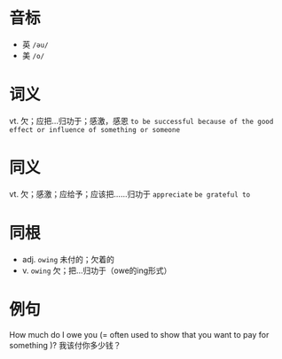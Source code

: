 # 音标

- 英 `/əu/`
- 美 `/o/`

# 词义

vt. 欠；应把…归功于；感激，感恩
`to be successful because of the good effect or influence of something or someone`

# 同义

vt. 欠；感激；应给予；应该把……归功于
`appreciate` `be grateful to`

# 同根

- adj. `owing` 未付的；欠着的
- v. `owing` 欠；把…归功于（owe的ing形式）

# 例句

How much do I owe you (= often used to show that you want to pay for something )?
我该付你多少钱？


